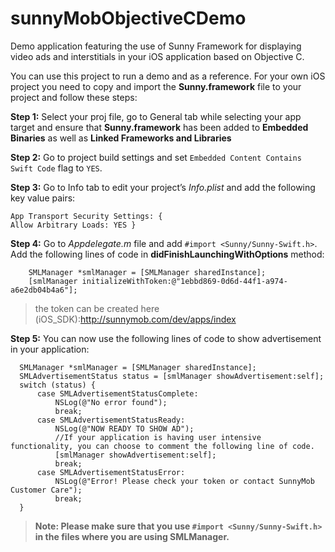 # sunnyMobObjectiveCDemo
Demo application featuring the use of Sunny Framework for displaying video ads and interstitials in your iOS application based on Objective C.

You can use this project to run a demo and as a reference. 
For your own iOS project you need to copy and import the **Sunny.framework** file to your project and follow these steps:

**Step 1:** Select your proj file, go to General tab while selecting your app target and ensure that **Sunny.framework** has been added to **Embedded Binaries** as well as **Linked Frameworks and Libraries**

**Step 2:** Go to project build settings and set ``Embedded Content Contains Swift Code`` flag to ``YES``.

**Step 3:** Go to Info tab to edit your project’s *Info.plist* and add the following key value pairs:

	
	App Transport Security Settings: {
	Allow Arbitrary Loads: YES }
	

**Step 4:** Go to *Appdelegate.m* file and add ``#import <Sunny/Sunny-Swift.h>``. Add the following lines of code in **didFinishLaunchingWithOptions** method:
        
        
        SMLManager *smlManager = [SMLManager sharedInstance];
        [smlManager initializeWithToken:@"1ebbd869-0d6d-44f1-a974-a6e2db04b4a6"];
        
        
 > the token can be created here (iOS_SDK):http://sunnymob.com/dev/apps/index
 
**Step 5:** You can now use the following lines of code to show advertisement in your application:
    	
      SMLManager *smlManager = [SMLManager sharedInstance];
      SMLAdvertisementStatus status = [smlManager showAdvertisement:self];
      switch (status) {
          case SMLAdvertisementStatusComplete:
              NSLog(@"No error found");
              break;
          case SMLAdvertisementStatusReady:
              NSLog(@"NOW READY TO SHOW AD");
              //If your application is having user intensive functionality, you can choose to comment the following line of code.
              [smlManager showAdvertisement:self];
              break;
          case SMLAdvertisementStatusError:
              NSLog(@"Error! Please check your token or contact SunnyMob Customer Care");
              break;
      }


> **Note: Please make sure that you use ``#import <Sunny/Sunny-Swift.h>`` in the files where you are using SMLManager.**
